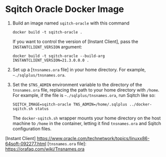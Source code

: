 Sqitch Oracle Docker Image
==========================

1.  Build an image named `sqitch-oracle` with this command

        docker build -t sqitch-oracle .

    If you want to control the version of [Instant Client], pass the
    `INSTANTCLIENT_VERSION` argument:

        docker build -t sqitch-oracle --build-arg INSTANTCLIENT_VERSION=21.3.0.0.0 .

2.  Set up a [`tnsnames.ora` file] in your home directory. For example,
    `~./sqlplus/tnsnames.ora`.

3.  Set the `$TNS_ADMIN` environment variable to the directory of the `tnsnames.ora`
    file, replacing the path to your home directory with `/home`. For example, if
    the file is `~./sqlplus/tnsnames.ora`, run Sqitch like so:

        SQITCH_IMAGE=sqitch-oracle TNS_ADMIN=/home/.sqlplus ../docker-sqitch.sh status

    The `docker-sqitch.sh` wrapper mounts your home directory on the host
    machine to `/home` in the container, letting it find `tnsnames.ora` and
    Sqitch configuration files.

  [Instant Client] https://www.oracle.com/technetwork/topics/linuxx86-64soft-092277.html
  [`tnsnames.ora` file]: https://orafaq.com/wiki/Tnsnames.ora
